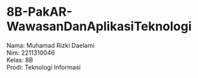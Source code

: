 # 8B-PakAR-WawasanDanAplikasiTeknologi
Nama: Muhamad Rizki Daelami <br>
Nim: 2211310046 <br>
Kelas: 8B <br>
Prodi: Teknologi Informasi <br>
